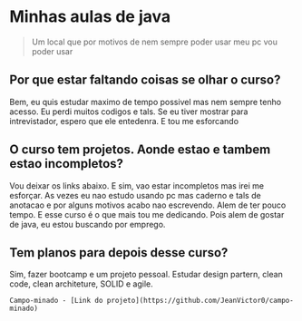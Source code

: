 # Minhas aulas de java
> Um local que por motivos de nem sempre poder usar meu pc vou poder usar

## Por que estar faltando coisas se olhar o curso?

Bem, eu quis estudar maximo de tempo possivel mas 
nem sempre tenho acesso. Eu perdi muitos codigos 
e tals. Se eu tiver mostrar para intrevistador, 
espero que ele entedenra. E tou me esforcando

## O curso tem projetos. Aonde estao e tambem estao incompletos?

Vou deixar os links abaixo. E sim, vao estar 
incompletos mas irei me esforçar. As vezes eu
nao estudo usando pc mas caderno e tals de anotacao 
e por alguns motivos acabo nao escrevendo. Alem de ter 
pouco tempo. E esse curso é o que mais tou me dedicando.
Pois alem de gostar de java, eu estou buscando
por emprego.

## Tem planos para depois desse curso?

Sim, fazer bootcamp e um projeto pessoal. Estudar design
partern, clean code, clean architeture, SOLID e agile.

```
Campo-minado - [Link do projeto](https://github.com/JeanVictor0/campo-minado)
```

